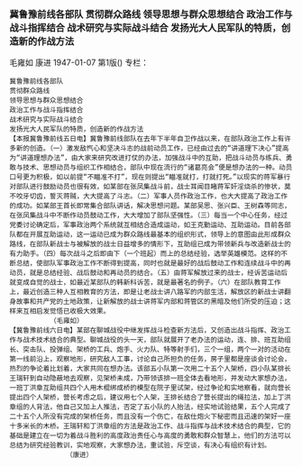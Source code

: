 ### 冀鲁豫前线各部队  贯彻群众路线  领导思想与群众思想结合  政治工作与战斗指挥结合  战术研究与实际战斗结合  发扬光大人民军队的特质，创造新的作战方法
毛雍如  康进
1947-01-07
第1版()
专栏：

    冀鲁豫前线各部队
    贯彻群众路线
    领导思想与群众思想结合
    政治工作与战斗指挥结合
    战术研究与实际战斗结合
    发扬光大人民军队的特质，创造新的作战方法
    【本报冀鲁豫前线五日电】冀鲁豫前线部队在去年下半年自卫作战以来，在部队政治工作上有许多新的创造。（一）激发敌忾心和坚决斗志的战前动员工作，已经由过去的“讲道理下决心”提高为“讲道理想办法”，由大家来研究改进打仗的办法，加强战斗中的互助，把战斗动员与练兵、勇敢与技术、思想动员与组织工作相结合，部队中现在流行的“诸葛亮会”便是想办法的一种。动员口号更为积极，如以前提“不瞄准不打”，现在则提出“瞄准就打，打就打死。”以现实的蒋军暴行对部队进行鼓励动员也很有效，如某部在张凤集战斗前，战士耳闻目睹蒋军奸淫烧杀的惨状，莫不咬牙切齿，誓灭蒋贼，大大提高了斗志。（二）军事人员作政治工作，也大大提高了政治工作的成功。如某部王首长即常集合部队讲话，解决思想问题。某部吴思、张兴臣、王树森等同志，在张凤集战斗中不断作动员鼓动工作，大大增加了部队坚强性。（三）每当一个中心任务，经过党委讨论确定后，军事政治两个系统就互相结合造成运动，如王克勤运动、互助运动。目前各部队都在开展互助运动，这一运动已成为群众路线最基本的组织形式，领导上的意图由此形成群众路线，在部队新战士与被解放的战士日益增多的情形下，互助组已成为带领新兵与改造新战士的有力助手。（四）每次战斗之后即由下（一个班起）而上的总结经验，选举英雄模范。这样的不断总结，使部队军事政治工作不断得到提高，同时也就是最好的战后鼓动工作和连续战斗中的再动员，就是总结经验、战后鼓动和再动员的结合。（五）由蒋军解放过来的战士，经诉苦运动后就变成自觉的战士，如最近某部队的韩新科诉苦，就是最著名的例子。（六）在部队教育工作上，最近创造三种人互相教育的方法，即是让老战士讲八路军的内部生活，解放区的新战士讲翻身故事和共产党的土地政策，让新解放的战士讲蒋军内部和蒋管区的黑暗及他们所受的压迫；这样来互相启发觉悟已收极大效果。
              （毛雍如）
    【冀鲁豫前线六日电】某部在聊城战役中继发挥战斗检查新方法后，又创造出战斗指挥、政治工作与战术技术结合的典型。聊城战役的头一天，部队就展开了老办法的运动，连、排、班互助组长、突击队、投弹组、架桥的工兵、炮手、火力队、特等射手们，三个一组，两个一对的活动在第一线前沿上，观察地形，研究敌人工事，讨论自己所担负的任务，房子里都是座谈会讨论会，热烈的争论着比划着，大家共同在想办法。该部五小队第一次用二十五个人架桥，四小队某排长王瑞轩到自动隐蔽地去观察，见架桥未成，乃带领该排一班全体去看地形，并发动大家想办法，一班丁洪章互助组共四个人用木棍绑成桥的模型在院子里试架，经过争论和实地察看，就向营长提出四个人架桥，营长考虑之后，建议用七个人架，王排长结合了营长提出的绳拉法，加上丁洪章组的人背法，他自己又加上人推法，否定了五小队的人抬法，经实地试验结果，五个人完成了二十五个人所没有完成的架桥任务，而且没有一个伤亡，在敌仕炮火下秘密而且迅速的架好一座十多米长的木桥。王瑞轩和丁洪章组的方法是政治工作、战斗指挥与战术技术结合的典型，它的基础是建立在一切为着战斗胜利的高度政治责任心与高度的勇敢和群众智慧上，他们的方法可以总结为研究经验教训，实地观察，大家想办法，重试验，斥空谈，有决心有组织有计划。
                  （康进）
